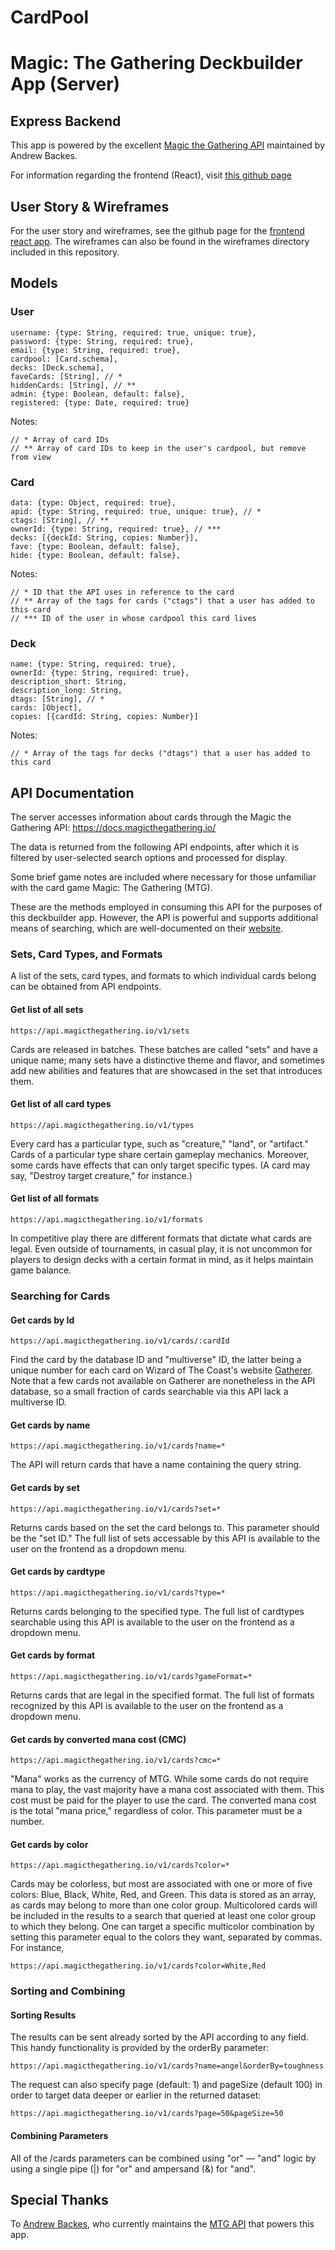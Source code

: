 # CardPool
# Magic: The Gathering Deckbuilder App (Server)

## Express Backend

This app is powered by the excellent [Magic the Gathering API](https://docs.magicthegathering.io/) maintained by Andrew Backes. 

For information regarding the frontend (React), visit [this github page](https://github.com/nathanlamontsmith12/mtg-deckbuilder-react-app)


## User Story & Wireframes

For the user story and wireframes, see the github page for the [frontend react app](https://github.com/nathanlamontsmith12/mtg-deckbuilder-react-app). The wireframes can also be found in the wireframes directory included in this repository. 


## Models 

### User
```
username: {type: String, required: true, unique: true},
password: {type: String, required: true},
email: {type: String, required: true},
cardpool: [Card.schema],
decks: [Deck.schema],
faveCards: [String], // * 
hiddenCards: [String], // ** 
admin: {type: Boolean, default: false},
registered: {type: Date, required: true}
```
Notes: 
```
// * Array of card IDs
// ** Array of card IDs to keep in the user's cardpool, but remove from view 
```

### Card 
```
data: {type: Object, required: true}, 
apid: {type: String, required: true, unique: true}, // *
ctags: [String], // ** 
ownerId: {type: String, required: true}, // ***
decks: [{deckId: String, copies: Number}],
fave: {type: Boolean, default: false},
hide: {type: Boolean, default: false},
```
Notes: 
```
// * ID that the API uses in reference to the card 
// ** Array of the tags for cards ("ctags") that a user has added to this card
// *** ID of the user in whose cardpool this card lives
```

### Deck
```
name: {type: String, required: true},
ownerId: {type: String, required: true},
description_short: String,
description_long: String,
dtags: [String], // *
cards: [Object],
copies: [{cardId: String, copies: Number}]
```
Notes:
```
// * Array of the tags for decks ("dtags") that a user has added to this card
```

## API Documentation 

The server accesses information about cards through the Magic the Gathering API: https://docs.magicthegathering.io/ 

The data is returned from the following API endpoints, after which it is filtered by user-selected search options and processed for display.

Some brief game notes are included where necessary for those unfamiliar with the card game Magic: The Gathering (MTG).

These are the methods employed in consuming this API for the purposes of this deckbuilder app. However, the API is powerful and supports additional means of searching, which are well-documented on their [website](https://docs.magicthegathering.io/).

### Sets, Card Types, and Formats 

A list of the sets, card types, and formats to which individual cards belong can be obtained from API endpoints.

#### Get list of all sets  
```
https://api.magicthegathering.io/v1/sets
```
Cards are released in batches. These batches are called "sets" and have a unique name; many sets  have a distinctive theme and flavor, and sometimes add new abilities and features that are showcased in the set that introduces them. 

#### Get list of all card types
```
https://api.magicthegathering.io/v1/types
```
Every card has a particular type, such as "creature," "land", or "artifact." Cards of a particular type share certain gameplay mechanics. Moreover, some cards have effects that can only target specific types. (A card may say, "Destroy target creature," for instance.)

#### Get list of all formats 
```
https://api.magicthegathering.io/v1/formats
``` 
In competitive play there are different formats that dictate what cards are legal. Even outside of tournaments, in casual play, it is not uncommon for players to design decks with a certain format in mind, as it helps maintain game balance. 


### Searching for Cards 

#### Get cards by Id
```
https://api.magicthegathering.io/v1/cards/:cardId
```
Find the card by the database ID and "multiverse" ID, the latter being a unique number for each card on Wizard of The Coast's website [Gatherer](http://gatherer.wizards.com/Pages/Default.aspx). Note that a few cards not available on Gatherer are nonetheless in the API database, so a small fraction of cards searchable via this API lack a multiverse ID. 

#### Get cards by name 
```
https://api.magicthegathering.io/v1/cards?name=*
```
The API will return cards that have a name containing the query string. 

#### Get cards by set 
```
https://api.magicthegathering.io/v1/cards?set=*
```
Returns cards based on the set the card belongs to. This parameter should be the "set ID." The full list of sets accessable by this API is available to the user on the frontend as a dropdown menu. 

#### Get cards by cardtype
```
https://api.magicthegathering.io/v1/cards?type=*
```
Returns cards belonging to the specified type. The full list of cardtypes searchable using this API is available to the user on the frontend as a dropdown menu. 

#### Get cards by format 
```
https://api.magicthegathering.io/v1/cards?gameFormat=*
``` 
Returns cards that are legal in the specified format. The full list of formats recognized by this API is available to the user on the frontend as a dropdown menu. 

#### Get cards by converted mana cost (CMC)
```
https://api.magicthegathering.io/v1/cards?cmc=*
```
"Mana" works as the currency of MTG. While some cards do not require mana to play, the vast majority have a mana cost associated with them. This cost must be paid for the player to use the card. The converted mana cost is the total "mana price," regardless of color. This parameter must be a number. 

#### Get cards by color 
```
https://api.magicthegathering.io/v1/cards?color=*
```
Cards may be colorless, but most are associated with one or more of five colors: Blue, Black, White, Red, and Green. This data is stored as an array, as cards may belong to more than one color group. Multicolored cards will be included in the results to a search that queried at least one color group to which they belong. One can target a specific multicolor combination by setting this parameter equal to the colors they want, separated by commas. For instance, 
```
https://api.magicthegathering.io/v1/cards?color=White,Red
``` 


### Sorting and Combining 

#### Sorting Results  

The results can be sent already sorted by the API according to any field. This handy functionality is provided by the orderBy parameter:  
```
https://api.magicthegathering.io/v1/cards?name=angel&orderBy=toughness
```

The request can also specify page (default: 1) and pageSize (default 100) in order to target data deeper or earlier in the returned dataset: 
```
https://api.magicthegathering.io/v1/cards?page=50&pageSize=50
```

#### Combining Parameters 

All of the /cards parameters can be combined using "or" –– "and" logic by using a single pipe (|) for "or" and ampersand (&) for "and". 



## Special Thanks 

To [Andrew Backes](https://andrewbackes.com/), who currently maintains the [MTG API](https://magicthegathering.io/#) that powers this app. 
